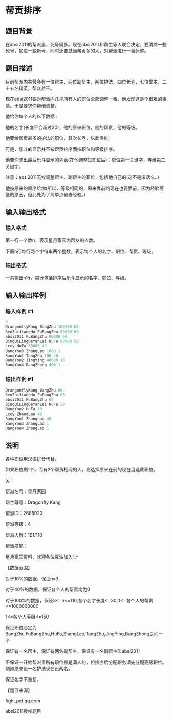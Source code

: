 # 帮贡排序

## 题目背景

在absi2011的帮派里，死号偏多。现在absi2011和帮主等人联合决定，要清除一些死号，加进一些新号，同时还要鼓励帮贡多的人，对帮派进行一番休整。

## 题目描述

目前帮派内共最多有一位帮主，两位副帮主，两位护法，四位长老，七位堂主，二十五名精英，帮众若干。

现在absi2011要对帮派内几乎所有人的职位全部调整一番。他发现这是个很难的事情。于是要求你帮他调整。

他给你每个人的以下数据：

他的名字(长度不会超过30)，他的原来职位，他的帮贡，他的等级。

他要给帮贡最多的护法的职位，其次长老，以此类推。

可是，乐斗的显示并不按帮贡排序而按职位和等级排序。

他要你求出最后乐斗显示的列表(在他调整过职位后)：职位第一关键字，等级第二关键字。

注意：absi2011无权调整帮主、副帮主的职位，包括他自己的(这不是废话么..)

他按原来的顺序给你(所以，等级相同的，原来靠前的现在也要靠前，因为经验高低的原因，但此处为了简单点省去经验。)

## 输入输出格式

### 输入格式

第一行一个数n，表示星月家园内帮友的人数。

下面n行每行两个字符串两个整数，表示每个人的名字、职位、帮贡、等级。

### 输出格式

一共输出n行，每行包括排序后乐斗显示的名字、职位、等级。

## 输入输出样例

### 输入样例 #1

```cpp
9
DrangonflyKang BangZhu 100000 66
RenZaiJiangHu FuBangZhu 80000 60
absi2011 FuBangZhu 90000 60
BingQiLingDeYanLei HuFa 89000 58
Lcey HuFa 30000 49
BangYou3 ZhangLao 1000 1
BangYou1 TangZhu 100 40
BangYou2 JingYing 40000 10
BangYou4 BangZhong 400 1
```


### 输出样例 #1

```cpp
DrangonflyKang BangZhu 66
RenZaiJiangHu FuBangZhu 60
absi2011 FuBangZhu 60
BingQiLingDeYanLei HuFa 58
BangYou2 HuFa 10
Lcey ZhangLao 49
BangYou1 ZhangLao 40
BangYou3 ZhangLao 1
BangYou4 ZhangLao 1
```


## 说明

各种职位用汉语拼音代替。

如果职位剩1个，而有2个帮贡相同的人，则选择原来在前的现在当选此职位。

另：

帮派名号：星月家园

帮主尊号：Dragonfly Kang

帮派ID：2685023

帮派等级：4

帮派人数：101/110

帮派技能：

星月家园资料，欢迎各位豆油加入^\_^

【数据范围】

对于10%的数据，保证n=3

对于40%的数据，保证各个人的帮贡均为0

对于100%的数据，保证3<=n<=110,各个名字长度<=30,0<=各个人的帮贡<=1000000000

1<=各个人等级<=150

保证职位必定为BangZhu,FuBangZhu,HuFa,ZhangLao,TangZhu,JingYing,BangZhong之间一个

保证有一名帮主，保证有两名副帮主，保证有一名副帮主叫absi2011

不保证一开始帮派里所有职位都是满人的，但排序后分配职务请先分配高级职位。例如原来设一名护法现在设两名。

保证名字不重复。

【题目来源】

fight.pet.qq.com

absi2011授权题目


